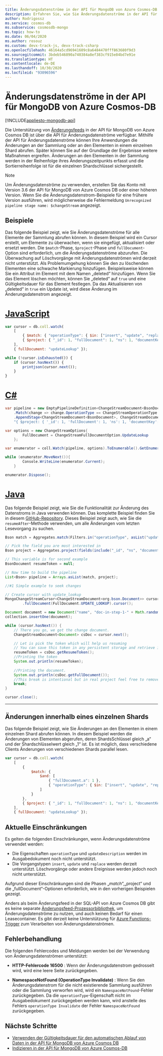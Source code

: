 ```yaml
---
title: Änderungsdatenströme in der API für MongoDB von Azure Cosmos-DB
description: Erfahren Sie, wie Sie Änderungsdatenströme in der API für MongoDB von Azure Cosmos DB verwenden, um die an Ihren Daten vorgenommenen Änderungen abzurufen.
author: Rodrigossz
ms.service: cosmos-db
ms.subservice: cosmosdb-mongo
ms.topic: how-to
ms.date: 06/04/2020
ms.author: rosouz
ms.custom: devx-track-js, devx-track-csharp
ms.openlocfilehash: 46164a5cd96941609c8a6484470fff863680f9d3
ms.sourcegitcommit: 3bdeb546890a740384a8ef383cf915e84bd7e91e
ms.translationtype: HT
ms.contentlocale: de-DE
ms.lasthandoff: 10/30/2020
ms.locfileid: "93096596"
---
```

# <a name="change-streams-in-azure-cosmos-dbs-api-for-mongodb"></a>Änderungsdatenströme in der API für MongoDB von Azure Cosmos-DB
[!INCLUDE[appliesto-mongodb-api](includes/appliesto-mongodb-api.md)]

Die Unterstützung von [Änderungsfeeds](change-feed.md) in der API für MongoDB von Azure Cosmos DB ist über die API für Änderungsdatenströme verfügbar. Mithilfe der API für Änderungsdatenströme können Ihre Anwendungen die Änderungen an der Sammlung oder an den Elementen in einem einzelnen Shard abrufen. Später können Sie auf der Grundlage der Ergebnisse weitere Maßnahmen ergreifen. Änderungen an den Elementen in der Sammlung werden in der Reihenfolge ihres Änderungszeitpunkts erfasst und die Sortierreihenfolge ist für die einzelnen Shardschlüssel sichergestellt.

> [!NOTE]
> Um Änderungsdatenströme zu verwenden, erstellen Sie das Konto mit Version 3.6 der API für MongoDB von Azure Cosmos DB oder einer höheren Version. Wenn Sie die Änderungsdatenstrom-Beispiele für eine frühere Version ausführen, wird möglicherweise die Fehlermeldung `Unrecognized pipeline stage name: $changeStream` angezeigt.

## <a name="examples"></a>Beispiele

Das folgende Beispiel zeigt, wie Sie Änderungsdatenströme für alle Elemente der Sammlung abrufen können. In diesem Beispiel wird ein Cursor erstellt, um Elemente zu überwachen, wenn sie eingefügt, aktualisiert oder ersetzt werden. Die `$match`-Phase, `$project`-Phase und `fullDocument`-Option sind erforderlich, um die Änderungsdatenströme abzurufen. Die Überwachung auf Löschvorgänge mit Änderungsdatenströmen wird derzeit nicht unterstützt. Als Problemumgehung können Sie den zu löschenden Elementen eine schwache Markierung hinzufügen. Beispielsweise können Sie ein Attribut im Element mit dem Namen „deleted“ hinzufügen. Wenn Sie das Element löschen möchten, können Sie „deleted“ auf `true` und eine Gültigkeitsdauer für das Element festlegen. Da das Aktualisieren von „deleted“ in `true` ein Update ist, wird diese Änderung im Änderungsdatenstrom angezeigt.

# <a name="javascript"></a>[JavaScript](#tab/javascript)

```javascript
var cursor = db.coll.watch(
    [
        { $match: { "operationType": { $in: ["insert", "update", "replace"] } } },
        { $project: { "_id": 1, "fullDocument": 1, "ns": 1, "documentKey": 1 } }
    ],
    { fullDocument: "updateLookup" });

while (!cursor.isExhausted()) {
    if (cursor.hasNext()) {
        printjson(cursor.next());
    }
}
```

# <a name="c"></a>[C#](#tab/csharp)

```csharp
var pipeline = new EmptyPipelineDefinition<ChangeStreamDocument<BsonDocument>>()
    .Match(change => change.OperationType == ChangeStreamOperationType.Insert || change.OperationType == ChangeStreamOperationType.Update || change.OperationType == ChangeStreamOperationType.Replace)
    .AppendStage<ChangeStreamDocument<BsonDocument>, ChangeStreamDocument<BsonDocument>, BsonDocument>(
    "{ $project: { '_id': 1, 'fullDocument': 1, 'ns': 1, 'documentKey': 1 }}");

var options = new ChangeStreamOptions{
        FullDocument = ChangeStreamFullDocumentOption.UpdateLookup
    };

var enumerator = coll.Watch(pipeline, options).ToEnumerable().GetEnumerator();

while (enumerator.MoveNext()){
        Console.WriteLine(enumerator.Current);
    }

enumerator.Dispose();
```

# <a name="java"></a>[Java](#tab/java)

Das folgende Beispiel zeigt, wie Sie die Funktionalität zur Änderung des Datenstroms in Java verwenden können. Das komplette Beispiel finden Sie in diesem [GitHub-Repository](https://github.com/Azure-Samples/azure-cosmos-db-mongodb-java-changestream/blob/master/mongostream/src/main/java/com/azure/cosmos/mongostream/App.java). Dieses Beispiel zeigt auch, wie Sie die `resumeAfter`-Methode verwenden, um alle Änderungen vom letzten Lesevorgang zu suchen. 

```java
Bson match = Aggregates.match(Filters.in("operationType", asList("update", "replace", "insert")));

// Pick the field you are most interested in
Bson project = Aggregates.project(fields(include("_id", "ns", "documentKey", "fullDocument")));

// This variable is for second example
BsonDocument resumeToken = null;

// Now time to build the pipeline
List<Bson> pipeline = Arrays.asList(match, project);

//#1 Simple example to seek changes

// Create cursor with update_lookup
MongoChangeStreamCursor<ChangeStreamDocument<org.bson.Document>> cursor = collection.watch(pipeline)
        .fullDocument(FullDocument.UPDATE_LOOKUP).cursor();

Document document = new Document("name", "doc-in-step-1-" + Math.random());
collection.insertOne(document);

while (cursor.hasNext()) {
    // There you go, we got the change document.
    ChangeStreamDocument<Document> csDoc = cursor.next();

    // Let is pick the token which will help us resuming
    // You can save this token in any persistent storage and retrieve it later
    resumeToken = csDoc.getResumeToken();
    //Printing the token
    System.out.println(resumeToken);
    
    //Printing the document.
    System.out.println(csDoc.getFullDocument());
    //This break is intentional but in real project feel free to remove it.
    break;
}

cursor.close();

```
---

## <a name="changes-within-a-single-shard"></a>Änderungen innerhalb eines einzelnen Shards

Das folgende Beispiel zeigt, wie Sie Änderungen an den Elementen in einem einzelnen Shard abrufen können. In diesem Beispiel werden die Änderungen von Elementen abgerufen, deren ShardsSchlüssel gleich „a“ und der Shardschlüsselwert gleich „1“ ist. Es ist möglich, dass verschiedene Clients Änderungen von verschiedenen Shards parallel lesen.

```javascript
var cursor = db.coll.watch(
    [
        { 
            $match: { 
                $and: [
                    { "fullDocument.a": 1 }, 
                    { "operationType": { $in: ["insert", "update", "replace"] } }
                ]
            }
        },
        { $project: { "_id": 1, "fullDocument": 1, "ns": 1, "documentKey": 1} }
    ],
    { fullDocument: "updateLookup" });

```

## <a name="current-limitations"></a>Aktuelle Einschränkungen

Es gelten die folgenden Einschränkungen, wenn Änderungsdatenströme verwendet werden:

* Die Eigenschaften `operationType` und `updateDescription` werden im Ausgabedokument noch nicht unterstützt.
* Die Vorgangstypen `insert`, `update` und `replace` werden derzeit unterstützt. Löschvorgänge oder andere Ereignisse werden jedoch noch nicht unterstützt.

Aufgrund dieser Einschränkungen sind die Phasen „$match“, „$project“ und die „fullDocument“-Optionen erforderlich, wie in den vorherigen Beispielen gezeigt.

Anders als beim Änderungsfeed in der SQL-API von Azure Cosmos DB gibt es keine separate [Änderungsfeed-Prozessorbibliothek](change-feed-processor.md), um Änderungsdatenströme zu nutzen, und auch keinen Bedarf für einen Leasecontainer. Es gibt derzeit keine Unterstützung für [Azure Functions-Trigger](change-feed-functions.md) zum Verarbeiten von Änderungsdatenströmen.

## <a name="error-handling"></a>Fehlerbehandlung

Die folgenden Fehlercodes und Meldungen werden bei der Verwendung von Änderungsdatenströmen unterstützt:

* **HTTP-Fehlercode 16500** : Wenn der Änderungsdatenstrom gedrosselt wird, wird eine leere Seite zurückgegeben.

* **NamespaceNotFound (OperationType Invalidate)** : Wenn Sie den Änderungsdatenstrom für die nicht existierende Sammlung ausführen oder die Sammlung verworfen wird, wird ein `NamespaceNotFound`-Fehler zurückgegeben. Da die `operationType`-Eigenschaft nicht im Ausgabedokument zurückgegeben werden kann, wird anstelle des Fehlers `operationType Invalidate` der Fehler `NamespaceNotFound` zurückgegeben.

## <a name="next-steps"></a>Nächste Schritte

* [Verwenden der Gültigkeitsdauer für den automatischen Ablauf von Daten in der API für MongoDB von Azure Cosmos DB](mongodb-time-to-live.md)
* [Indizieren in der API für MongoDB von Azure Cosmos-DB](mongodb-indexing.md)
